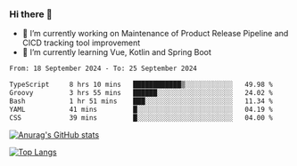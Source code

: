 ### Hi there 👋

- 🔭 I’m currently working on Maintenance of Product Release Pipeline and CICD tracking tool improvement
- 🌱 I’m currently learning Vue, Kotlin and Spring Boot

<!--START_SECTION:waka-->

```txt
From: 18 September 2024 - To: 25 September 2024

TypeScript     8 hrs 10 mins   ████████████▒░░░░░░░░░░░░   49.98 %
Groovy         3 hrs 55 mins   ██████░░░░░░░░░░░░░░░░░░░   24.02 %
Bash           1 hr 51 mins    ███░░░░░░░░░░░░░░░░░░░░░░   11.34 %
YAML           41 mins         █░░░░░░░░░░░░░░░░░░░░░░░░   04.19 %
CSS            39 mins         █░░░░░░░░░░░░░░░░░░░░░░░░   04.00 %
```

<!--END_SECTION:waka-->

[![Anurag's GitHub stats](https://github-readme-stats.vercel.app/api?username=yunhao981&show_icons=true&theme=solarized-dark)](https://github.com/anuraghazra/github-readme-stats)

[![Top Langs](https://github-readme-stats.vercel.app/api/top-langs/?username=yunhao981&theme=solarized-dark&layout=compact)](https://github.com/anuraghazra/github-readme-stats)

<!--
**yunhao981/yunhao981** is a ✨ _special_ ✨ repository because its `README.md` (this file) appears on your GitHub profile.

Here are some ideas to get you started:

- 🔭 I’m currently working on Maintenance of Release Pipeline and CICD tracking tool improvement
- 🌱 I’m currently learning Vue, Kotlin and Spring Boot
- 👯 I’m looking to collaborate on ...
- 🤔 I’m looking for help with ...
- 💬 Ask me about ...
- 📫 How to reach me: ...
- 😄 Pronouns: ...
- ⚡ Fun fact: ...
-->


